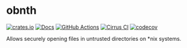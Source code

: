 # obnth

[![crates.io](https://img.shields.io/crates/v/obnth.svg)](https://crates.io/crates/obnth)
[![Docs](https://docs.rs/obnth/badge.svg)](https://docs.rs/obnth)
[![GitHub Actions](https://github.com/cptpcrd/obnth/workflows/CI/badge.svg?branch=master&event=push)](https://github.com/cptpcrd/obnth/actions?query=workflow%3ACI+branch%3Amaster+event%3Apush)
[![Cirrus CI](https://api.cirrus-ci.com/github/cptpcrd/obnth.svg?branch=master)](https://cirrus-ci.com/github/cptpcrd/obnth)
[![codecov](https://codecov.io/gh/cptpcrd/obnth/branch/master/graph/badge.svg)](https://codecov.io/gh/cptpcrd/obnth)

Allows securely opening files in untrusted directories on \*nix systems.
